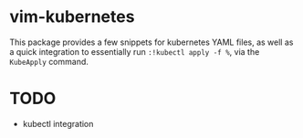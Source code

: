 # vim-kubernetes

This package provides a few snippets for kubernetes YAML files, as well as a
quick integration to essentially run `:!kubectl apply -f %`, via the
`KubeApply` command.

# TODO
- kubectl integration
